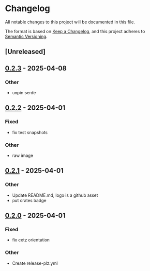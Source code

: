 # Changelog

All notable changes to this project will be documented in this file.

The format is based on [Keep a Changelog](https://keepachangelog.com/en/1.0.0/),
and this project adheres to [Semantic Versioning](https://semver.org/spec/v2.0.0.html).

## [Unreleased]

## [0.2.3](https://github.com/alphal00p/linnet/compare/v0.2.2...v0.2.3) - 2025-04-08

### Other

- unpin serde

## [0.2.2](https://github.com/alphal00p/linnet/compare/v0.2.1...v0.2.2) - 2025-04-01

### Fixed

- fix test snapshots

### Other

- raw image

## [0.2.1](https://github.com/alphal00p/linnet/compare/v0.2.0...v0.2.1) - 2025-04-01

### Other

- Update README.md, logo is a github asset
- put crates badge

## [0.2.0](https://github.com/alphal00p/linnet/compare/v0.1.0...v0.2.0) - 2025-04-01

### Fixed

- fix cetz orientation

### Other

- Create release-plz.yml
